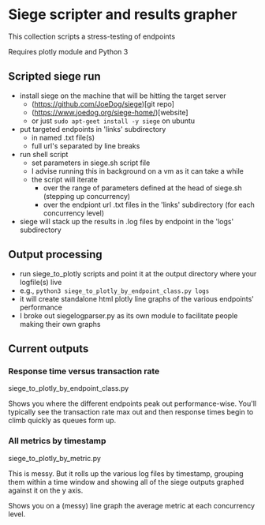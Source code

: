 # Siege scripter and results grapher

This collection scripts a stress-testing of endpoints

Requires plotly module and Python 3

## Scripted siege run

* install siege on the machine that will be hitting the target server
   * (https://github.com/JoeDog/siege)[git repo]
   * (https://www.joedog.org/siege-home/)[website]
   * or just `sudo apt-geet install -y siege` on ubuntu
* put targeted endpoints in 'links' subdirectory
   * in named .txt file(s)
   * full url's separated by line breaks
* run shell script
   * set parameters in siege.sh script file
   * I advise running this in background on a vm as it can take a while
   * the script will iterate
      * over the range of parameters defined at the head of siege.sh (stepping up concurrency)
      * over the endpiont url .txt files in the 'links' subdirectory (for each concurrency level)
* siege will stack up the results in .log files by endpoint in the 'logs' subdirectory

## Output processing

* run siege_to_plotly scripts and point it at the output directory where your logfile(s) live
* e.g., `python3 siege_to_plotly_by_endpoint_class.py logs`
* it will create standalone html plotly line graphs of the various endpoints' performance
* I broke out siegelogparser.py as its own module to facilitate people making their own graphs

## Current outputs

### Response time versus transaction rate

siege_to_plotly_by_endpoint_class.py

Shows you where the different endpoints peak out performance-wise. You'll typically see the transaction rate max out and then response times begin to climb quickly as queues form up.

### All metrics by timestamp

siege_to_plotly_by_metric.py

This is messy. But it rolls up the various log files by timestamp, grouping them within a time window and showing all of the siege outputs graphed against it on the y axis.


Shows you on a (messy) line graph the average metric at each concurrency level.